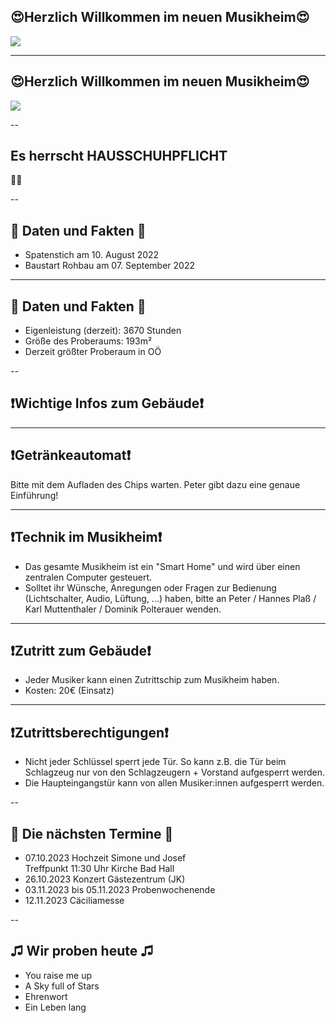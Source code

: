 ## 😍Herzlich Willkommen im neuen Musikheim😍

![](https://mvhilbern.at/images/headers/Gesamtfoto-2-Kopie.jpg)

---
## 😍Herzlich Willkommen im neuen Musikheim😍  

![](https://mvhilbern.at/images/slider/Jugendkapelle%202022.jpg)

--

## Es herrscht HAUSSCHUHPFLICHT 
👟👟

--

## 🏡 Daten und Fakten 🏡

* Spatenstich am 10. August 2022
* Baustart Rohbau am 07. September 2022

---

## 🏡 Daten und Fakten 🏡

* Eigenleistung (derzeit): 3670 Stunden
* Größe des Proberaums: 193m²
* Derzeit größter Proberaum in OÖ

--

## ❗Wichtige Infos zum Gebäude❗

---

## ❗Getränkeautomat❗

Bitte mit dem Aufladen des Chips warten. Peter gibt dazu eine genaue Einführung!

---

## ❗Technik im Musikheim❗
* Das gesamte Musikheim ist ein "Smart Home" und wird über einen zentralen Computer gesteuert.
* Solltet ihr Wünsche, Anregungen oder Fragen zur Bedienung (Lichtschalter, Audio, Lüftung, ...) haben, bitte an Peter / Hannes Plaß / Karl Muttenthaler / Dominik Polterauer wenden.

---

## ❗Zutritt zum Gebäude❗

* Jeder Musiker kann einen Zutrittschip zum Musikheim haben.
* Kosten: 20€ (Einsatz)

---

## ❗Zutrittsberechtigungen❗

* Nicht jeder Schlüssel sperrt jede Tür. So kann z.B. die Tür beim Schlagzeug nur von den Schlagzeugern + Vorstand aufgesperrt werden.
* Die Haupteingangstür kann von allen Musiker:innen aufgesperrt werden.

--

## 📆 Die nächsten Termine 📆

* 07.10.2023 Hochzeit Simone und Josef  
Treffpunkt 11:30 Uhr Kirche Bad Hall
* 26.10.2023 Konzert Gästezentrum (JK)  
* 03.11.2023 bis 05.11.2023 Probenwochenende  
* 12.11.2023 Cäciliamesse  

--

## ♫ Wir proben heute ♫

* You raise me up
* A Sky full of Stars
* Ehrenwort
* Ein Leben lang
